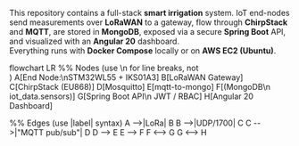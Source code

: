 This repository contains a full-stack **smart irrigation** system. IoT end-nodes send measurements over **LoRaWAN** to a gateway, flow through **ChirpStack** and **MQTT**, are stored in **MongoDB**, exposed via a secure **Spring Boot** API, and visualized with an **Angular 20** dashboard.  
Everything runs with **Docker Compose** locally or on **AWS EC2 (Ubuntu)**.

flowchart LR
  %% Nodes (use \n for line breaks, not <br/>)
  A[End Node:\nSTM32WL55 + IKS01A3]
  B[LoRaWAN Gateway]
  C[ChirpStack (EU868)]
  D[Mosquitto]
  E[mqtt-to-mongo]
  F[(MongoDB\n iot_data.sensors)]
  G[Spring Boot API\n JWT / RBAC]
  H[Angular 20 Dashboard]

  %% Edges (use |label| syntax)
  A -->|LoRa| B
  B -->|UDP/1700| C
  C -->|"MQTT pub/sub"| D
  D --> E
  E --> F
  F <--> G
  G <--> H


